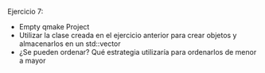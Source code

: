 Ejercicio 7:
* Empty qmake Project
* Utilizar la clase creada en el ejercicio anterior para crear objetos y almacenarlos en un std::vector
* ¿Se pueden ordenar? Qué estrategia utilizaría para ordenarlos de menor a mayor
